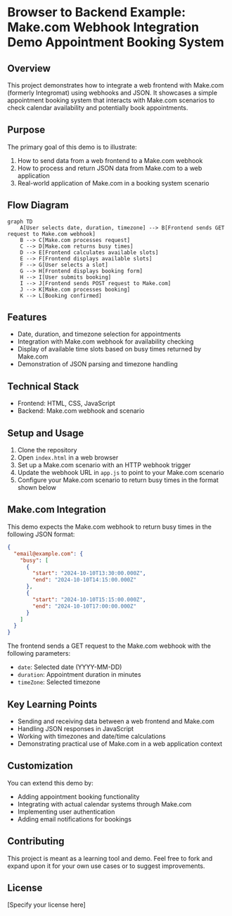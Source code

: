 # Browser to Backend Example: Make.com Webhook Integration Demo Appointment Booking System

## Overview
This project demonstrates how to integrate a web frontend with Make.com (formerly Integromat) using webhooks and JSON. It showcases a simple appointment booking system that interacts with Make.com scenarios to check calendar availability and potentially book appointments.

## Purpose
The primary goal of this demo is to illustrate:
1. How to send data from a web frontend to a Make.com webhook
2. How to process and return JSON data from Make.com to a web application
3. Real-world application of Make.com in a booking system scenario

## Flow Diagram
```mermaid
graph TD
    A[User selects date, duration, timezone] --> B[Frontend sends GET request to Make.com webhook]
    B --> C[Make.com processes request]
    C --> D[Make.com returns busy times]
    D --> E[Frontend calculates available slots]
    E --> F[Frontend displays available slots]
    F --> G[User selects a slot]
    G --> H[Frontend displays booking form]
    H --> I[User submits booking]
    I --> J[Frontend sends POST request to Make.com]
    J --> K[Make.com processes booking]
    K --> L[Booking confirmed]
```

## Features
- Date, duration, and timezone selection for appointments
- Integration with Make.com webhook for availability checking
- Display of available time slots based on busy times returned by Make.com
- Demonstration of JSON parsing and timezone handling

## Technical Stack
- Frontend: HTML, CSS, JavaScript
- Backend: Make.com webhook and scenario

## Setup and Usage
1. Clone the repository
2. Open `index.html` in a web browser
3. Set up a Make.com scenario with an HTTP webhook trigger
4. Update the webhook URL in `app.js` to point to your Make.com scenario
5. Configure your Make.com scenario to return busy times in the format shown below

## Make.com Integration
This demo expects the Make.com webhook to return busy times in the following JSON format:

```json
{
  "email@example.com": {
    "busy": [
      {
        "start": "2024-10-10T13:30:00.000Z",
        "end": "2024-10-10T14:15:00.000Z"
      },
      {
        "start": "2024-10-10T15:15:00.000Z",
        "end": "2024-10-10T17:00:00.000Z"
      }
    ]
  }
}
```

The frontend sends a GET request to the Make.com webhook with the following parameters:
- `date`: Selected date (YYYY-MM-DD)
- `duration`: Appointment duration in minutes
- `timeZone`: Selected timezone

## Key Learning Points
- Sending and receiving data between a web frontend and Make.com
- Handling JSON responses in JavaScript
- Working with timezones and date/time calculations
- Demonstrating practical use of Make.com in a web application context

## Customization
You can extend this demo by:
- Adding appointment booking functionality
- Integrating with actual calendar systems through Make.com
- Implementing user authentication
- Adding email notifications for bookings

## Contributing
This project is meant as a learning tool and demo. Feel free to fork and expand upon it for your own use cases or to suggest improvements.

## License
[Specify your license here]